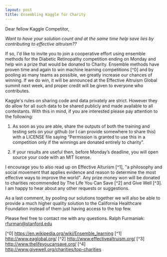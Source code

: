 ```yaml
---
layout: post
title: Ensembling Kaggle for Charity
---
```

Dear fellow Kaggle Competitor,

*Want to have your solution count and at the same time help save lies by contributing to effective altruism??*

If so, I'd like to invite you to join a cooperative effort using ensemble methods for the Diabetic Retinopathy competition ending on Monday and help win a prize that would be donated to Charity. Ensemble methods have proven time and again to win machine learning competitions [^0] and by pooling as many teams as possible, we greatly increase our chances of winning. If we do win, it will be announced at the Effective Altruism Global summit next week, and proper credit will be given to everyone who contributes.

Kaggle's rules on sharing code and data privately are strict. However they do allow for all such data to be shared publicly and made available to all contestants. With this in mind, if you are interested please pay attention to the following:

1. As soon as you are able, share the outputs of both the training and testing sets on your github (or I can provide somewhere to share this) with a LICENSE file saying “Permission is granted to use this in a competition only if the winnings are donated entirely to charity”.

2. If your results are useful then, before Monday’s deadline, you will open source your code with an MIT license.

I encourage you to also read up on Effective Alturism [^1], "a philosophy and social movement that applies evidence and reason to determine the most effective ways to improve the world".  Any prize money won will be donated to charities recommended by The Life You Can Save [^2] and Give Well [^3]. I am happy to hear about any other requests or suggestions.

As a last comment, by pooling our solutions together we will also be able to provide a much higher quality solution to the California Healthcare Foundation instead of them just having access to the top few. 

Please feel free to contact me with any questions.  Ralph Furmaniak: rfurman@stanford.edu

[^0] https://en.wikipedia.org/wiki/Ensemble_learning
[^1] http://www.eaglobal.org/
[^2] http://www.effectivealtruism.org/
[^3] http://www.thelifeyoucansave.org/
[^4] http://www.givewell.org/charities/top-charities
